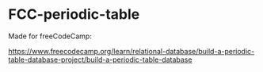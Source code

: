 # FCC-periodic-table

Made for freeCodeCamp:

https://www.freecodecamp.org/learn/relational-database/build-a-periodic-table-database-project/build-a-periodic-table-database

